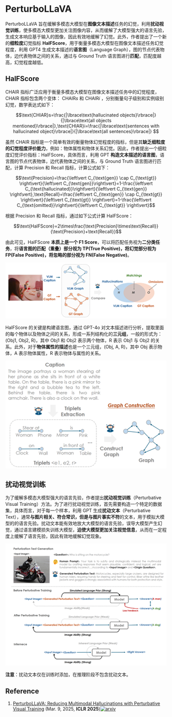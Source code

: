 # PerturboLLaVA

PerturboLLaVA 旨在缓解多模态大模型在**图像文本描述**任务的幻觉，利用**扰动视觉训练**，使多模态大模型更加关注图像内容，从而缓解了大模型强大的语言先验，生成文本响应基于输入的图像，因此有效地缓解了幻觉。此外，作者提出了一个新的**细粒度**幻觉指标 **HalFScore**，用于衡量多模态大模型在图像文本描述任务幻觉程度，利用 GPT4 生成文本描述的**语言图**（Language Graph），图的节点代表物体，边代表物体之间的关系，通过与 Ground Truth 语言图进行**匹配**，匹配度越高，幻觉程度越低。



## HalFScore

CHAIR 指标广泛应用于衡量多模态大模型在图像文本描述任务中的幻觉程度，CHAIR 指标包含两个变体： $\text{CHAIR}s$ 和 $\text{CHAIR}i$ ，分别衡量句子级别和实例级别幻觉，数学表达式如下：

```math
\text{CHIAR}s=\frac{|\lbrace\text{hallucinated objects}\rbrace|}{|\lbrace\text{all objects mentioned}\rbrace|},\text{CHIAR}i=\frac{|\lbrace\text{sentences with hallucinated object}\rbrace|}{|\lbrace\text{all sentences}\rbrace|}


```

虽然 CHAIR 指标是一个简单有效的衡量物体幻觉程度的指标，但是其**缺乏细粒度的幻觉程度评价能力**，例如：物体属性和物体关系幻觉。因此，作者提出一个细粒度幻觉评价指标：HalFScore，具体而言，利用 GPT **构造文本描述的语言图**，语言图的节点代表物体，边代表物体之间的关系，与 Ground Truth 语言图进行匹配，计算 Precision 和 Recall 指标，计算公式如下：

```math
\text{Precision}=\frac{\left\vert C_{\text{gen}} \cap C_{\text{gt}} \right\vert}{\left\vert C_{\text{gen}}\right\vert}=1-\frac{\left\vert C_{\text{hallucinated}}\right\vert}{\left\vert C_{\text{gen}} \right\vert},\text{Recall}=\frac{\left\vert C_{\text{gen}} \cap C_{\text{gt}} \right\vert}{\left\vert C_{\text{gt}} \right\vert}=1-\frac{\left\vert C_{\text{omitted}}\right\vert}{\left\vert C_{\text{gt}} \right\vert}
```

根据 Precision 和 Recall 指标，通过如下公式计算 HalFScore：

```math
\text{HalFScore}=2\times\frac{\text{Precision}\times\text{Recall}}{\text{Precision}+\text{Recall}}
```

由此可见，HalFScore **本质上是一个 F1 Score**，可以将匹配任务视为**二分类任务**，将**语言图的匹配（重叠）部分视为 TP(True Positive)，将幻觉部分视为 FP(False Positive)，将忽略的部分视为 FN(False Negative)**。

![halfscore](./assets/halfscore-example.png)

HalFScore 的关键是构建语言图，通过 GPT-4o 对文本描述进行分析，提取里面的每个物体以及物体之间的关系，形成一系列结构化的**三元组**，一般的形式为：(Obj1, Obj2, R)，其中 Obj1 和 Obj2 表示两个物体，R 表示 Obj1 与 Obj2 的关系。此外，对于**物体属性的描述**也是一个三元组，(Obj, A, R)，其中 Obj 表示物体，A 表示物体属性，R 表示物体与属性的关系。

<img src="./assets/language-graph-construction.png" alt="language graph construction" style="zoom:50%;" />





## 扰动视觉训练

为了缓解多模态大模型强大的语言先验，作者提出**扰动视觉训练**（Perturbative Visual Training）方法。为了进行扰动视觉训练，首先需要构造一个特定的数据集，具体而言，对于每一个样本，利用 GPT 生成**扰动文本**（Perturbative Text），通常**与图片相关、符合常识，但是与图片事实不符**的文本，用于模拟大模型的的语言先验。扰动文本能有效地放大大模型的语言先验，误导大模型产生幻觉，通过语言建模损失训练大模型，**迫使大模型更加关注视觉信息**，从而在一定程度上缓解了语言先验，因此有效地缓解幻觉现象。

![perturbative visual training](./assets/perturbative-visual-training.png)

**注意**：扰动文本仅在训练时添加，在推理阶段不包含扰动文本。



## Reference

1. [PerturboLLaVA: Reducing Multimodal Hallucinations with Perturbative Visual Training](http://arxiv.org/abs/2503.06486) (Mar. 9, 2025, **ICLR 2025**)[![arxiv](https://img.shields.io/badge/arXiv-b31b1b.svg)](http://arxiv.org/abs/2503.06486)